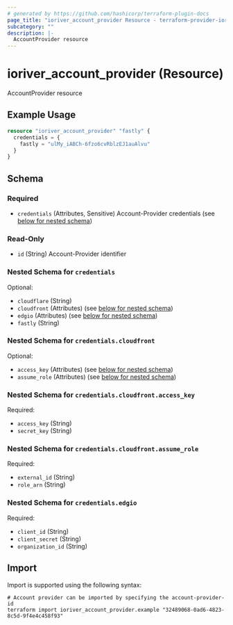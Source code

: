 ```yaml
---
# generated by https://github.com/hashicorp/terraform-plugin-docs
page_title: "ioriver_account_provider Resource - terraform-provider-ioriver"
subcategory: ""
description: |-
  AccountProvider resource
---
```


# ioriver_account_provider (Resource)

AccountProvider resource

## Example Usage

```terraform
resource "ioriver_account_provider" "fastly" {
  credentials = {
    fastly = "ulMy_iABCh-6fzo6cvRblzEJ1auAlvu"
  }
}
```

<!-- schema generated by tfplugindocs -->
## Schema

### Required

- `credentials` (Attributes, Sensitive) Account-Provider credentials (see [below for nested schema](#nestedatt--credentials))

### Read-Only

- `id` (String) Account-Provider identifier

<a id="nestedatt--credentials"></a>
### Nested Schema for `credentials`

Optional:

- `cloudflare` (String)
- `cloudfront` (Attributes) (see [below for nested schema](#nestedatt--credentials--cloudfront))
- `edgio` (Attributes) (see [below for nested schema](#nestedatt--credentials--edgio))
- `fastly` (String)

<a id="nestedatt--credentials--cloudfront"></a>
### Nested Schema for `credentials.cloudfront`

Optional:

- `access_key` (Attributes) (see [below for nested schema](#nestedatt--credentials--cloudfront--access_key))
- `assume_role` (Attributes) (see [below for nested schema](#nestedatt--credentials--cloudfront--assume_role))

<a id="nestedatt--credentials--cloudfront--access_key"></a>
### Nested Schema for `credentials.cloudfront.access_key`

Required:

- `access_key` (String)
- `secret_key` (String)


<a id="nestedatt--credentials--cloudfront--assume_role"></a>
### Nested Schema for `credentials.cloudfront.assume_role`

Required:

- `external_id` (String)
- `role_arn` (String)



<a id="nestedatt--credentials--edgio"></a>
### Nested Schema for `credentials.edgio`

Required:

- `client_id` (String)
- `client_secret` (String)
- `organization_id` (String)

## Import

Import is supported using the following syntax:

```shell
# Account provider can be imported by specifying the account-provider-id
terraform import ioriver_account_provider.example "32489068-0ad6-4823-8c5d-9f4e4c458f93"
```
